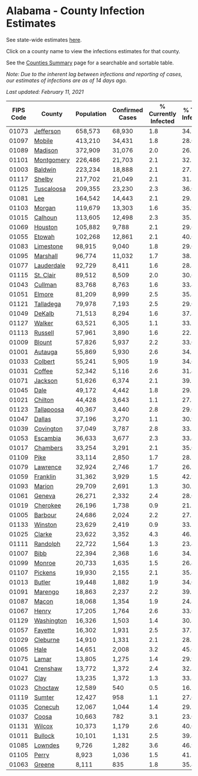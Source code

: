# Alabama - County Infection Estimates

See state-wide estimates [here](/infections/us-al).

Click on a county name to view the infections estimates for that county.

See the [Counties Summary](/infections/summary-counties) page for a searchable and sortable table.

*Note: Due to the inherent lag between infections and reporting of cases, our estimates of infections are as of 14 days ago.*

*Last updated: February 11, 2021*

|   FIPS Code |                   County |   Population |   Confirmed Cases |   % Currently Infected |   % Total Infected |
|-------------|--------------------------|--------------|-------------------|------------------------|--------------------|
|       01073 |   [Jefferson](jefferson) |      658,573 |            68,930 |                    1.8 |               34.2 |
|       01097 |         [Mobile](mobile) |      413,210 |            34,431 |                    1.8 |               28.0 |
|       01089 |       [Madison](madison) |      372,909 |            31,076 |                    2.0 |               26.7 |
|       01101 | [Montgomery](montgomery) |      226,486 |            21,703 |                    2.1 |               32.2 |
|       01003 |       [Baldwin](baldwin) |      223,234 |            18,888 |                    2.1 |               27.3 |
|       01117 |         [Shelby](shelby) |      217,702 |            21,049 |                    2.1 |               31.3 |
|       01125 | [Tuscaloosa](tuscaloosa) |      209,355 |            23,230 |                    2.3 |               36.0 |
|       01081 |               [Lee](lee) |      164,542 |            14,443 |                    2.1 |               29.2 |
|       01103 |         [Morgan](morgan) |      119,679 |            13,303 |                    1.6 |               35.9 |
|       01015 |       [Calhoun](calhoun) |      113,605 |            12,498 |                    2.3 |               35.1 |
|       01069 |       [Houston](houston) |      105,882 |             9,788 |                    2.1 |               29.6 |
|       01055 |         [Etowah](etowah) |      102,268 |            12,861 |                    2.1 |               40.6 |
|       01083 |   [Limestone](limestone) |       98,915 |             9,040 |                    1.8 |               29.0 |
|       01095 |     [Marshall](marshall) |       96,774 |            11,032 |                    1.7 |               38.3 |
|       01077 | [Lauderdale](lauderdale) |       92,729 |             8,411 |                    1.6 |               28.8 |
|       01115 |   [St. Clair](st.-clair) |       89,512 |             8,509 |                    2.0 |               30.6 |
|       01043 |       [Cullman](cullman) |       83,768 |             8,763 |                    1.6 |               33.4 |
|       01051 |         [Elmore](elmore) |       81,209 |             8,999 |                    2.5 |               35.8 |
|       01121 |   [Talladega](talladega) |       79,978 |             7,193 |                    2.5 |               29.0 |
|       01049 |         [DeKalb](dekalb) |       71,513 |             8,294 |                    1.6 |               37.8 |
|       01127 |         [Walker](walker) |       63,521 |             6,305 |                    1.1 |               33.2 |
|       01113 |       [Russell](russell) |       57,961 |             3,890 |                    1.6 |               22.7 |
|       01009 |         [Blount](blount) |       57,826 |             5,937 |                    2.2 |               33.0 |
|       01001 |       [Autauga](autauga) |       55,869 |             5,930 |                    2.6 |               34.3 |
|       01033 |       [Colbert](colbert) |       55,241 |             5,905 |                    1.9 |               34.6 |
|       01031 |         [Coffee](coffee) |       52,342 |             5,116 |                    2.6 |               31.4 |
|       01071 |       [Jackson](jackson) |       51,626 |             6,374 |                    2.1 |               39.7 |
|       01045 |             [Dale](dale) |       49,172 |             4,442 |                    1.8 |               29.2 |
|       01021 |       [Chilton](chilton) |       44,428 |             3,643 |                    1.1 |               27.3 |
|       01123 | [Tallapoosa](tallapoosa) |       40,367 |             3,440 |                    2.8 |               29.0 |
|       01047 |         [Dallas](dallas) |       37,196 |             3,270 |                    1.1 |               30.9 |
|       01039 |   [Covington](covington) |       37,049 |             3,787 |                    2.8 |               33.3 |
|       01053 |     [Escambia](escambia) |       36,633 |             3,677 |                    2.3 |               33.4 |
|       01017 |     [Chambers](chambers) |       33,254 |             3,291 |                    2.1 |               35.0 |
|       01109 |             [Pike](pike) |       33,114 |             2,850 |                    1.7 |               28.7 |
|       01079 |     [Lawrence](lawrence) |       32,924 |             2,746 |                    1.7 |               26.5 |
|       01059 |     [Franklin](franklin) |       31,362 |             3,929 |                    1.5 |               42.9 |
|       01093 |         [Marion](marion) |       29,709 |             2,691 |                    1.3 |               30.2 |
|       01061 |         [Geneva](geneva) |       26,271 |             2,332 |                    2.4 |               28.0 |
|       01019 |     [Cherokee](cherokee) |       26,196 |             1,738 |                    0.9 |               21.5 |
|       01005 |       [Barbour](barbour) |       24,686 |             2,024 |                    2.2 |               27.7 |
|       01133 |       [Winston](winston) |       23,629 |             2,419 |                    0.9 |               33.2 |
|       01025 |         [Clarke](clarke) |       23,622 |             3,352 |                    4.3 |               46.2 |
|       01111 |     [Randolph](randolph) |       22,722 |             1,564 |                    1.3 |               23.4 |
|       01007 |             [Bibb](bibb) |       22,394 |             2,368 |                    1.6 |               34.2 |
|       01099 |         [Monroe](monroe) |       20,733 |             1,635 |                    1.5 |               26.4 |
|       01107 |       [Pickens](pickens) |       19,930 |             2,155 |                    2.1 |               35.4 |
|       01013 |         [Butler](butler) |       19,448 |             1,882 |                    1.9 |               34.0 |
|       01091 |       [Marengo](marengo) |       18,863 |             2,237 |                    2.2 |               39.2 |
|       01087 |           [Macon](macon) |       18,068 |             1,354 |                    1.9 |               24.8 |
|       01067 |           [Henry](henry) |       17,205 |             1,764 |                    2.6 |               33.0 |
|       01129 | [Washington](washington) |       16,326 |             1,503 |                    1.4 |               30.8 |
|       01057 |       [Fayette](fayette) |       16,302 |             1,931 |                    2.5 |               37.3 |
|       01029 |     [Cleburne](cleburne) |       14,910 |             1,331 |                    2.1 |               28.3 |
|       01065 |             [Hale](hale) |       14,651 |             2,008 |                    3.2 |               45.6 |
|       01075 |           [Lamar](lamar) |       13,805 |             1,275 |                    1.4 |               29.9 |
|       01041 |     [Crenshaw](crenshaw) |       13,772 |             1,372 |                    2.4 |               32.8 |
|       01027 |             [Clay](clay) |       13,235 |             1,372 |                    1.3 |               33.8 |
|       01023 |       [Choctaw](choctaw) |       12,589 |               540 |                    0.5 |               16.1 |
|       01119 |         [Sumter](sumter) |       12,427 |               958 |                    1.1 |               27.6 |
|       01035 |       [Conecuh](conecuh) |       12,067 |             1,044 |                    1.4 |               29.7 |
|       01037 |           [Coosa](coosa) |       10,663 |               782 |                    3.1 |               23.0 |
|       01131 |         [Wilcox](wilcox) |       10,373 |             1,179 |                    2.6 |               40.0 |
|       01011 |       [Bullock](bullock) |       10,101 |             1,131 |                    2.5 |               39.4 |
|       01085 |       [Lowndes](lowndes) |        9,726 |             1,282 |                    3.6 |               46.9 |
|       01105 |           [Perry](perry) |        8,923 |             1,036 |                    1.5 |               41.1 |
|       01063 |         [Greene](greene) |        8,111 |               835 |                    1.8 |               35.4 |